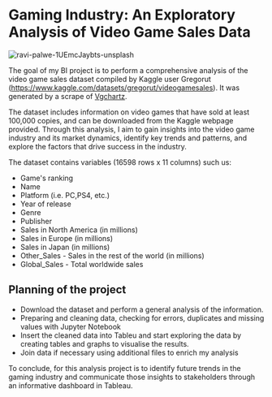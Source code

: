 # Gaming Industry: An Exploratory Analysis of Video Game Sales Data

![ravi-palwe-1UEmcJaybts-unsplash](https://user-images.githubusercontent.com/125832348/232290960-6c1ed070-313e-471b-95d8-703090e253a2.jpg)

The goal of my BI project is to perform a comprehensive analysis of the video game sales dataset compiled by Kaggle user Gregorut (https://www.kaggle.com/datasets/gregorut/videogamesales). It was generated by a scrape of [Vgchartz](https://www.vgchartz.com).

The dataset includes information on video games that have sold at least 100,000 copies, and can be downloaded from the Kaggle webpage provided. Through this analysis, I aim to gain insights into the video game industry and its market dynamics, identify key trends and patterns, and explore the factors that drive success in the industry.

The dataset contains variables (16598 rows x 11 columns) such us: 

+ Game's ranking
+ Name
+ Platform (i.e. PC,PS4, etc.)
+ Year of release
+ Genre
+ Publisher
+ Sales in North America (in millions)
+ Sales in Europe (in millions)
+ Sales in Japan (in millions)
+ Other_Sales - Sales in the rest of the world (in millions)
+ Global_Sales - Total worldwide sales

## Planning of the project

+ Download the dataset and perform a general analysis of the information.
+ Preparing and cleaning data, checking for errors, duplicates and missing values with Jupyter Notebook
+ Insert the cleaned data into Tableu and start exploring the data by creating tables and graphs to visualise the results.
+ Join data if necessary using additional files to enrich my analysis 

To conclude, for this analysis project is to identify future trends in the gaming industry and communicate those insights to stakeholders through an informative dashboard in Tableau. 
